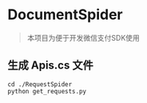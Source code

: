 # DocumentSpider
> 本项目为便于开发微信支付SDK使用


## 生成 Apis.cs 文件

```
cd ./RequestSpider
python get_requests.py
```